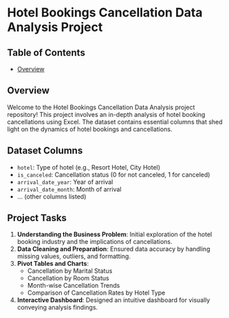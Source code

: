 
# Hotel Bookings Cancellation Data Analysis Project

## Table of Contents
 - [Overview](#overview)
## Overview

Welcome to the Hotel Bookings Cancellation Data Analysis project repository! This project involves an in-depth analysis of hotel booking cancellations using Excel. The dataset contains essential columns that shed light on the dynamics of hotel bookings and cancellations.

## Dataset Columns

- `hotel`: Type of hotel (e.g., Resort Hotel, City Hotel)
- `is_canceled`: Cancellation status (0 for not canceled, 1 for canceled)
- `arrival_date_year`: Year of arrival
- `arrival_date_month`: Month of arrival
- ... (other columns listed)

## Project Tasks

1. **Understanding the Business Problem**: Initial exploration of the hotel booking industry and the implications of cancellations.
2. **Data Cleaning and Preparation**: Ensured data accuracy by handling missing values, outliers, and formatting.
3. **Pivot Tables and Charts**:
   - Cancellation by Marital Status
   - Cancellation by Room Status
   - Month-wise Cancellation Trends
   - Comparison of Cancellation Rates by Hotel Type
4. **Interactive Dashboard**: Designed an intuitive dashboard for visually conveying analysis findings.
